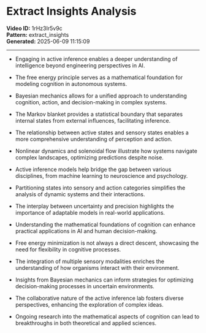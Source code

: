# Extract Insights Analysis

**Video ID:** 1rHz3Ir5v9c  
**Pattern:** extract_insights  
**Generated:** 2025-06-09 11:15:09  

---

- Engaging in active inference enables a deeper understanding of intelligence beyond engineering perspectives in AI.

- The free energy principle serves as a mathematical foundation for modeling cognition in autonomous systems.

- Bayesian mechanics allows for a unified approach to understanding cognition, action, and decision-making in complex systems.

- The Markov blanket provides a statistical boundary that separates internal states from external influences, facilitating inference.

- The relationship between active states and sensory states enables a more comprehensive understanding of perception and action.

- Nonlinear dynamics and solenoidal flow illustrate how systems navigate complex landscapes, optimizing predictions despite noise.

- Active inference models help bridge the gap between various disciplines, from machine learning to neuroscience and psychology.

- Partitioning states into sensory and action categories simplifies the analysis of dynamic systems and their interactions.

- The interplay between uncertainty and precision highlights the importance of adaptable models in real-world applications.

- Understanding the mathematical foundations of cognition can enhance practical applications in AI and human decision-making.

- Free energy minimization is not always a direct descent, showcasing the need for flexibility in cognitive processes.

- The integration of multiple sensory modalities enriches the understanding of how organisms interact with their environment.

- Insights from Bayesian mechanics can inform strategies for optimizing decision-making processes in uncertain environments.

- The collaborative nature of the active inference lab fosters diverse perspectives, enhancing the exploration of complex ideas.

- Ongoing research into the mathematical aspects of cognition can lead to breakthroughs in both theoretical and applied sciences.